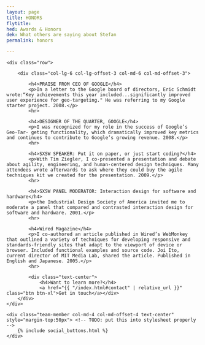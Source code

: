 ```yaml
---
layout: page
title: HONORS
flytitle: 
hed: Awards & Honors
dek: What others are saying about Stefan
permalink: honors

---
```

<!-- SMAG displays recent posts   -->

<div class="container">

	<div class="row">

		<div class="col-lg-6 col-lg-offset-3 col-md-6 col-md-offset-3">
			
			<h4>PRAISE FROM CEO OF GOOGLE</h4>
			<p>In a letter to the Google board of directors, Eric Schmidt wrote:“Key achievements this year included...significantly improved user experience for geo-targeting." He was referring to my Google starter project. 2008.</p>	
			<hr>
			
			<h4>DESIGNER OF THE QUARTER, GOOGLE</h4>
			<p>I was recognized for my role in the success of Google’s Geo-Tar- geting functionality, which dramatically improved key metrics and continues to contribute to Google’s growing revenue. 2008.</p>
			<hr>
			
			<h4>SXSW SPEAKER: Put it on paper, or just start coding?</h4>
			<p>With Tim Ziegler, I co-presented a presentation and debate about agility, engineering, and human-centered design techniques. Many attendees wrote afterwards to ask where they could buy the agile techniques kit we created for the presentation. 2009.</p>
			<hr>
			
			<h4>SXSW PANEL MODERATOR: Interaction design for software and hardware</h4>
			<p>the Industrial Design Society of America invited me to moderate a panel that compared and contrasted interaction design for software and hardware. 2001.</p>	
			<hr>
			
			<h4>Wired Magazine</h4>
			<p>I co-authored an article published in Wired’s WebMonkey that outlined a variety of techniques for developing responsive and standards-friendly sites that adapt to the viewport of device or browser. Included functional examples and source code. Joi Ito, current director of MIT Media Lab, shared the article. Published in English and Japanese. 2005.</p>	
			<hr>
			
			<div class="text-center">			
				<h4>Want to learn more?</h4>
				<a href="{{ "/index.html#contact" | relative_url }}" class="btn btn-xl">Get in touch</a></div>
		</div>
	</div>

	<div class="team-member col-md-4 col-md-offset-4 text-center" style="margin-top:50px"> <!-- TODO: put this into stylesheet properly -->
		{% include social_buttons.html %}
	</div>
</div>
	



